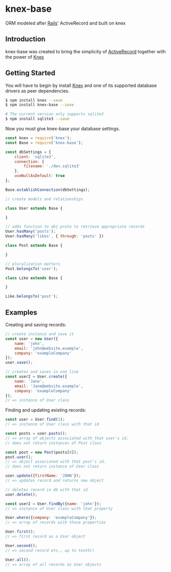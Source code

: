 # knex-base

ORM modeled after [Rails][]' ActiveRecord and built on knex

[rails]: https://rubyonrails.org/

## Introduction

knex-base was created to bring the simplicity of [ActiveRecord][]
together with the power of [Knex][]

[activerecord]: https://guides.rubyonrails.org/active_record_basics.html

[knex]: http://knexjs.org

## Getting Started

You will have to begin by install [Knex][] and one of its supported
database drivers as peer dependencies.

```bash
$ npm install knex --save
$ npm install knex-base --save

# The current version only supports sqlite3
$ npm install sqlite3 --save
```

Now you must give knex-base your database settings.

```js
const knex = require('knex');
const Base = require('knex-base');

const dbSettings = {
    client: 'sqlite3',
    connection: {
        filename: './dev.sqlite3'
    },
    useNullAsDefault: true
};

Base.establishConnection(dbSettings);

// create models and relationships

class User extends Base {

}

// adds function to obj proto to retrieve appropriate records
User.hasMany('posts');
User.hasMany('likes', { through: 'posts' })

class Post extends Base {

}

// pluralization matters
Post.belongsTo('user');

class Like extends Base {

}

Like.belongsTo('post');
```

## Examples

Creating and saving records:

```js
// create instance and save it
const user = new User({
    name: 'john',
    email: 'john@website.example',
    company: 'exampleCompany'
});
user.save();

// creates and saves in one line
const user2 = User.create({
    name: 'Jane',
    email: 'Jane@website.example',
    company: 'exampleCompany'
});
// => instance of User class
```

Finding and updating existing records:

```js
const user = User.find(1);
// => instance of User class with that id

const posts = user.posts();
// => array of objects associated with that user's id.
// does not return instances of Post class

const post = new Post(posts[0]);
post.user();
// => object associated with that post's id.
// does not return instance of User class

user.update({firstName: 'JOHN'});
// => updates record and returns new object

// deletes record in db with that id
user.delete();

const user2 = User.findBy({name: 'john'});
// => instance of User class with that property

User.where({company: 'exampleCompany'});
// => array of records with those properties

User.first();
// => first record as a User object

User.second();
// => second record etc., up to tenth()

User.all();
// => array of all records as User objects
```

